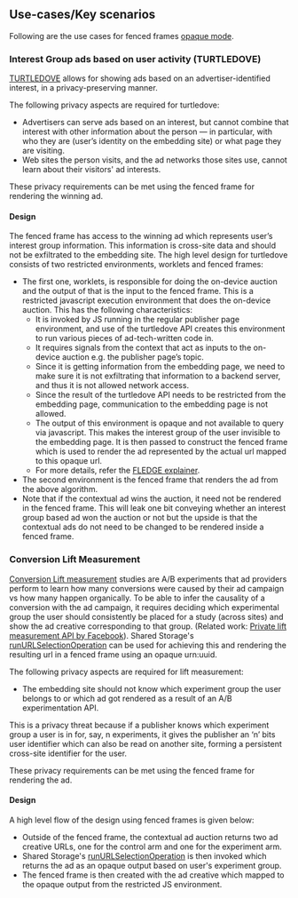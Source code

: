## Use-cases/Key scenarios

Following are the use cases for fenced frames [opaque mode](https://github.com/shivanigithub/fenced-frame/blob/master/explainer/modes.md#opaque-ads). 

### Interest Group ads based on user activity (TURTLEDOVE)

[TURTLEDOVE](https://github.com/michaelkleber/turtledove) allows for showing ads based on an advertiser-identified interest, in a privacy-preserving manner.

The following privacy aspects are required for turtledove:


*   Advertisers can serve ads based on an interest, but cannot combine that interest with other information about the person — in particular, with who they are (user’s identity on the embedding site) or what page they are visiting.
*   Web sites the person visits, and the ad networks those sites use, cannot learn about their visitors' ad interests.

These privacy requirements can be met using the fenced frame for rendering the winning ad. 

#### Design

The fenced frame has access to the winning ad which represents user’s interest group information. This information is cross-site data and should not be exfiltrated to the embedding site.
The high level design for turtledove consists of two restricted environments, worklets and fenced frames:



*   The first one, worklets, is responsible for doing the on-device auction and the output of that is the input to the fenced frame. This is a restricted javascript execution environment that does the on-device auction. This has the following characteristics:
    *   It is invoked by JS running in the regular publisher page environment, and use of the turtledove API creates this environment to run various pieces of ad-tech-written code in.
    *   It requires signals from the context that act as inputs to the on-device auction e.g. the publisher page’s topic.
    *   Since it is getting information from the embedding page, we need to make sure it is not exfiltrating that information to a backend server, and thus it is not allowed network access.
    *   Since the result of the turtledove API needs to be restricted from the embedding page, communication to the embedding page is not allowed.
    *   The output of this environment is opaque and not available to query via javascript. This makes the interest group of the user invisible to the embedding page. It is then passed to construct the fenced frame which is used to render the ad represented by the actual url mapped to this opaque url.
    *   For more details, refer the [FLEDGE explainer](https://github.com/WICG/turtledove/blob/main/FLEDGE.md#design-elements). 
*   The second environment is the fenced frame that renders the ad from the above algorithm. 
*   Note that if the contextual ad wins the auction, it need not be rendered in the fenced frame. This will leak one bit conveying whether an interest group based ad won the auction or not but the upside is that the contextual ads do not need to be changed to be rendered inside a fenced frame. 


### Conversion Lift Measurement

[Conversion Lift measurement](https://github.com/w3c/web-advertising/blob/master/support_for_advertising_use_cases.md#conversion-lift-measurement) studies are A/B experiments that ad providers perform to learn how many conversions were caused by their ad campaign vs how many happen organically. To be able to infer the causality of a conversion with the ad campaign, it requires deciding which experimental group the user should consistently be placed for a study (across sites) and show the ad creative corresponding to that group. (Related work: [Private lift measurement API by Facebook](https://github.com/w3c/web-advertising/blob/master/private-lift-measurement-third-party.md)). Shared Storage's [runURLSelectionOperation](https://github.com/pythagoraskitty/shared-storage#simple-example-consistent-ab-experiments-across-sites) can be used for achieving this and rendering the resulting url in a fenced frame using an opaque urn:uuid. 

The following privacy aspects are required for lift measurement:
*   The embedding site should not know which experiment group the user belongs to or which ad got rendered as a result of an A/B experimentation API.

This is a privacy threat because if a publisher knows which experiment group a user is in for, say, n experiments, it gives the publisher an ‘n’ bits user identifier which can also be read on another site, forming a persistent cross-site identifier for the user.

These privacy requirements can be met using the fenced frame for rendering the ad.


#### Design

A high level flow of the design using fenced frames is given below:



*   Outside of the fenced frame, the contextual ad auction returns two ad creative URLs, one for the control arm and one for the experiment arm.
*   Shared Storage's [runURLSelectionOperation](https://github.com/pythagoraskitty/shared-storage#simple-example-consistent-ab-experiments-across-sites) is then invoked which returns the ad as an opaque output based on user's experiment group.
*   The fenced frame is then created with the ad creative which mapped to the opaque output from the restricted JS environment. 


